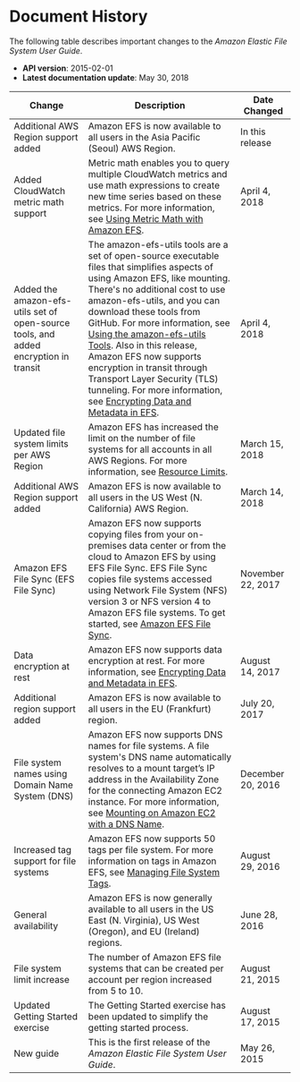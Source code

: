 # Document History<a name="document-history"></a>

The following table describes important changes to the *Amazon Elastic File System User Guide*\.
+ **API version**: 2015\-02\-01
+ **Latest documentation update**: May 30, 2018


| Change | Description | Date Changed | 
| --- | --- | --- | 
| Additional AWS Region support added | Amazon EFS is now available to all users in the Asia Pacific \(Seoul\) AWS Region\. | In this release | 
| Added CloudWatch metric math support | Metric math enables you to query multiple CloudWatch metrics and use math expressions to create new time series based on these metrics\. For more information, see [Using Metric Math with Amazon EFS](monitoring-metric-math.md)\. | April 4, 2018 | 
| Added the amazon\-efs\-utils set of open\-source tools, and added encryption in transit | The amazon\-efs\-utils tools are a set of open\-source executable files that simplifies aspects of using Amazon EFS, like mounting\. There's no additional cost to use amazon\-efs\-utils, and you can download these tools from GitHub\. For more information, see [Using the amazon\-efs\-utils Tools](using-amazon-efs-utils.md)\. Also in this release, Amazon EFS now supports encryption in transit through Transport Layer Security \(TLS\) tunneling\. For more information, see [Encrypting Data and Metadata in EFS](encryption.md)\. | April 4, 2018 | 
| Updated file system limits per AWS Region | Amazon EFS has increased the limit on the number of file systems for all accounts in all AWS Regions\. For more information, see [Resource Limits](limits.md#limits-efs-resources-per-account-per-region)\. | March 15, 2018 | 
| Additional AWS Region support added | Amazon EFS is now available to all users in the US West \(N\. California\) AWS Region\. | March 14, 2018 | 
| Amazon EFS File Sync \(EFS File Sync\) | Amazon EFS now supports copying files from your on\-premises data center or from the cloud to Amazon EFS by using EFS File Sync\. EFS File Sync copies file systems accessed using Network File System \(NFS\) version 3 or NFS version 4 to Amazon EFS file systems\. To get started, see [Amazon EFS File Sync](get-started-file-sync.md)\. | November 22, 2017 | 
| Data encryption at rest | Amazon EFS now supports data encryption at rest\. For more information, see [Encrypting Data and Metadata in EFS](encryption.md)\. | August 14, 2017 | 
| Additional region support added | Amazon EFS is now available to all users in the EU \(Frankfurt\) region\. | July 20, 2017 | 
| File system names using Domain Name System \(DNS\) | Amazon EFS now supports DNS names for file systems\. A file system's DNS name automatically resolves to a mount target’s IP address in the Availability Zone for the connecting Amazon EC2 instance\. For more information, see [Mounting on Amazon EC2 with a DNS Name](mounting-fs-mount-cmd-dns-name.md)\. | December 20, 2016 | 
| Increased tag support for file systems | Amazon EFS now supports 50 tags per file system\. For more information on tags in Amazon EFS, see [Managing File System Tags](manage-fs-tags.md)\. | August 29, 2016 | 
|  General availability  |  Amazon EFS is now generally available to all users in the US East \(N\. Virginia\), US West \(Oregon\), and EU \(Ireland\) regions\.  |  June 28, 2016  | 
|  File system limit increase  |  The number of Amazon EFS file systems that can be created per account per region increased from 5 to 10\.  |  August 21, 2015  | 
|  Updated Getting Started exercise  |  The Getting Started exercise has been updated to simplify the getting started process\.  |  August 17, 2015  | 
|  New guide  |  This is the first release of the *Amazon Elastic File System User Guide*\.  |  May 26, 2015  | 
